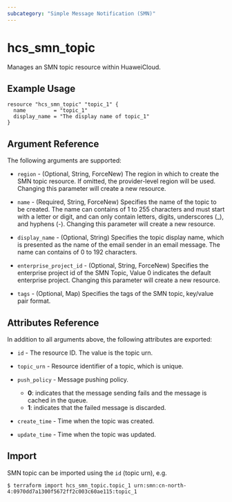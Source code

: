 ```yaml
---
subcategory: "Simple Message Notification (SMN)"
---
```


# hcs_smn_topic

Manages an SMN topic resource within HuaweiCloud.

## Example Usage

```hcl
resource "hcs_smn_topic" "topic_1" {
  name         = "topic_1"
  display_name = "The display name of topic_1"
}
```

## Argument Reference

The following arguments are supported:

* `region` - (Optional, String, ForceNew) The region in which to create the SMN topic resource. If omitted, the
  provider-level region will be used. Changing this parameter will create a new resource.

* `name` - (Required, String, ForceNew) Specifies the name of the topic to be created. The name can contains of 1 to 255
  characters and must start with a letter or digit, and can only contain letters, digits, underscores (_), and hyphens (-).
  Changing this parameter will create a new resource.

* `display_name` - (Optional, String) Specifies the topic display name, which is presented as the name of the email
  sender in an email message. The name can contains of 0 to 192 characters.

* `enterprise_project_id` - (Optional, String, ForceNew) Specifies the enterprise project id of the SMN Topic, Value 0
  indicates the default enterprise project. Changing this parameter will create a new resource.

* `tags` - (Optional, Map) Specifies the tags of the SMN topic, key/value pair format.

## Attributes Reference

In addition to all arguments above, the following attributes are exported:

* `id` - The resource ID. The value is the topic urn.

* `topic_urn` - Resource identifier of a topic, which is unique.

* `push_policy` - Message pushing policy.
  + **0**: indicates that the message sending fails and the message is cached in the queue.
  + **1**: indicates that the failed message is discarded.

* `create_time` - Time when the topic was created.

* `update_time` - Time when the topic was updated.

## Import

SMN topic can be imported using the `id` (topic urn), e.g.

```
$ terraform import hcs_smn_topic.topic_1 urn:smn:cn-north-4:0970dd7a1300f5672ff2c003c60ae115:topic_1
```

